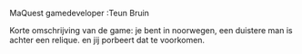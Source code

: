 MaQuest
gamedeveloper :Teun Bruin

Korte omschrijving van de game:
je bent in noorwegen, een duistere man is achter een relique. en jij porbeert dat te voorkomen.
